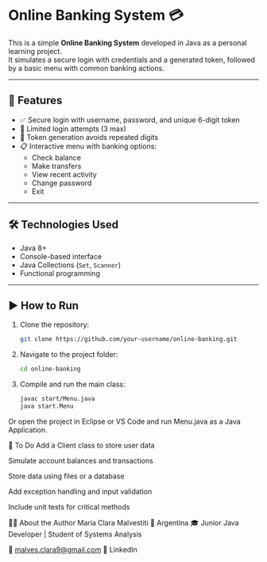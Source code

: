 # Online Banking System 💳

This is a simple **Online Banking System** developed in Java as a personal learning project.  
It simulates a secure login with credentials and a generated token, followed by a basic menu with common banking actions.

---

## 🚀 Features

- ✅ Secure login with username, password, and unique 6-digit token
- 🔁 Limited login attempts (3 max)
- 🧠 Token generation avoids repeated digits
- 📋 Interactive menu with banking options:
  - Check balance
  - Make transfers
  - View recent activity
  - Change password
  - Exit

---

## 🛠️ Technologies Used

- Java 8+
- Console-based interface
- Java Collections (`Set`, `Scanner`)
- Functional programming 

---

## ▶️ How to Run

1. Clone the repository:
   ```bash
   git clone https://github.com/your-username/online-banking.git

2. Navigate to the project folder:
   ```bash
   cd online-banking

3. Compile and run the main class:
   ```bash
   javac start/Menu.java
   java start.Menu

Or open the project in Eclipse or VS Code and run Menu.java as a Java Application.


📌 To Do
 Add a Client class to store user data

 Simulate account balances and transactions

 Store data using files or a database

 Add exception handling and input validation

 Include unit tests for critical methods


🙋‍♀️ About the Author
María Clara Malvestiti
📍 Argentina
🎓 Junior Java Developer | Student of Systems Analysis

📧 malves.clara9@gmail.com
💼 LinkedIn

